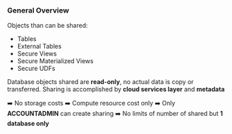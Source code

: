 ### General Overview

Objects than can be shared:

- Tables
- External Tables
- Secure Views
- Secure Materialized Views
- Secure UDFs

Database objects shared are **read-only**, no actual data is copy or transferred.  Sharing is accomplished by **cloud services layer** and **metadata**

:arrow_right: No storage costs
:arrow_right: Compute resource cost only
:arrow_right: Only **ACCOUNTADMIN** can create sharing
:arrow_right: No limits of number of shared but **1 database only**


